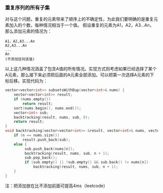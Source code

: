 ### 重复序列的所有子集
对与这个问题，重复的元素带来了顺序上的不确定性，为此我们要明确的是重复元素加入的个数，每种情况相当于一个值。
假设重复的元素为A1，A2，A3...An，那么添加元素的情况为：
```
A1，A2,A3...An
A2,A3...An
...
An
(不添加任何该值)
```
以上这几种情况涵盖了包含A值的所有情况。实现方式则考虑如果已经选择了某个A元素，那么接下来必须把后面的A元素全部添加。可以把第一次选择A元素的下标后移。实现代码为：
```cpp
vector<vector<int>> subsetsWithDup(vector<int>& nums) {
    vector<vector<int>> result;
    if (nums.empty())
        return result;
    sort(nums.begin(), nums.end());
    vector<int> sub;
    backtracking(result, nums, sub, 0);
    return result;
}
void backtracking(vector<vector<int>> &result, vector<int>& nums, vector<int>& sub,int n){
    if (n == nums.size())
        result.push_back(sub);
    else {   
         sub.push_back(nums[n]);
         backtracking(result, nums, sub, n + 1);
         sub.pop_back();
         if (sub.empty() || !sub.empty() && sub.back() != nums[n])
             backtracking(result, nums, sub, n + 1);                        
    }
}
```
注：把添加放在比不添加前面可提高4ms（leetcode）